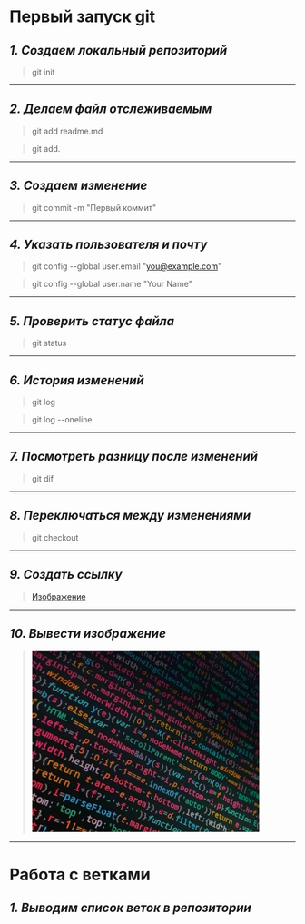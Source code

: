 # Первый запуск git
## *1. Создаем локальный репозиторий*

>git init
***

## *2. Делаем файл отслеживаемым*

>git add readme.md

>git add.
***

## *3. Создаем изменение*

>git commit -m "Первый коммит"
***

## *4. Указать пользователя и почту*

>git config --global user.email "you@example.com"

>git config --global user.name "Your Name"
***

## *5. Проверить статус файла*

>git status
***

## *6. История изменений*

>git log

>git log --oneline
***

## *7. Посмотреть разницу после изменений*

>git dif
***

## *8. Переключаться между изменениями*

>git checkout
***

## *9. Создать ссылку*

>[Изображение](i.webp)
***

## *10. Вывести изображение*

>![Изображение](i.webp)
***

# Работа с ветками

## *1. Выводим список веток в репозитории*     